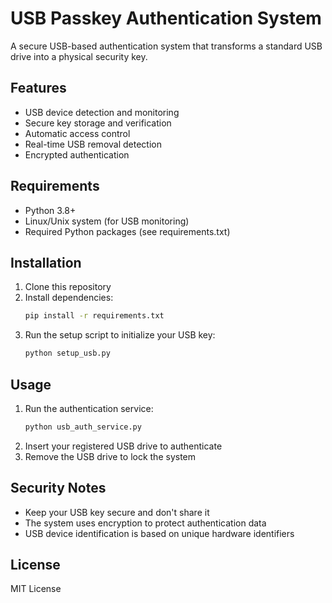 # USB Passkey Authentication System

A secure USB-based authentication system that transforms a standard USB drive into a physical security key.

## Features

- USB device detection and monitoring
- Secure key storage and verification
- Automatic access control
- Real-time USB removal detection
- Encrypted authentication

## Requirements

- Python 3.8+
- Linux/Unix system (for USB monitoring)
- Required Python packages (see requirements.txt)

## Installation

1. Clone this repository
2. Install dependencies:
   ```bash
   pip install -r requirements.txt
   ```
3. Run the setup script to initialize your USB key:
   ```bash
   python setup_usb.py
   ```

## Usage

1. Run the authentication service:
   ```bash
   python usb_auth_service.py
   ```
2. Insert your registered USB drive to authenticate
3. Remove the USB drive to lock the system

## Security Notes

- Keep your USB key secure and don't share it
- The system uses encryption to protect authentication data
- USB device identification is based on unique hardware identifiers

## License

MIT License 